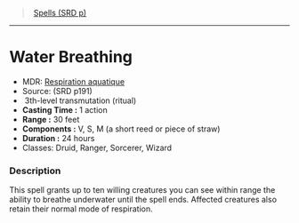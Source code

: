﻿---
!Spell
Family: SpellVO
Level: 3
Type: transmutation
Ritual: ritual
CastingTime: 1 action
Range: 30 feet
Components: V, S, M (a short reed or piece of straw)
Duration: 24 hours
Classes: Druid, Ranger, Sorcerer, Wizard
Id: spells_vo.md#water-breathing
ParentLink: spells_vo.md#spells-srd-p
Name: Water Breathing
ParentName: Spells (SRD p)
NameLevel: 1
AltName: '[Respiration aquatique](hd_spells_respiration_aquatique.md)'
Source: (SRD p191)
Attributes: {}
---
> [Spells (SRD p)](srd_spells.md)

---

# Water Breathing

- MDR: [Respiration aquatique](hd_spells_respiration_aquatique.md)
- Source: (SRD p191)
-  3th-level transmutation (ritual)
- **Casting Time :** 1 action
- **Range :** 30 feet
- **Components :** V, S, M (a short reed or piece of straw)
- **Duration :** 24 hours
- Classes: Druid, Ranger, Sorcerer, Wizard

### Description

This spell grants up to ten willing creatures you can see within range the ability to breathe underwater until the spell ends. Affected creatures also retain their normal mode of respiration.

